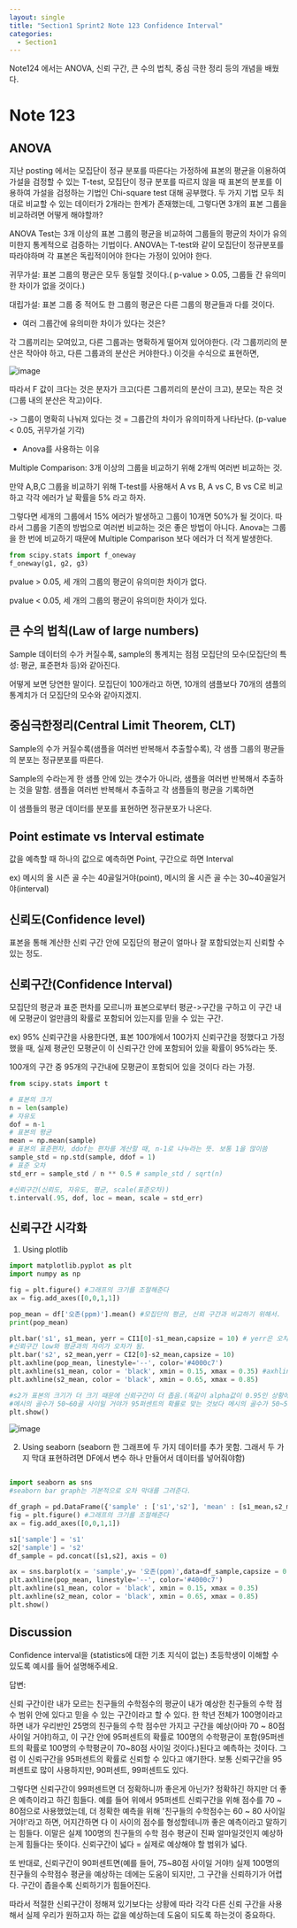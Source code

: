 ```yaml
---
layout: single
title: "Section1 Sprint2 Note 123 Confidence Interval"
categories:
  - Section1
---
```


Note124 에서는 ANOVA, 신뢰 구간, 큰 수의 법칙, 중심 극한 정리 등의 개념을 배웠다.

# Note 123

## ANOVA

지난 posting 에서는 모집단이 정규 분포를 따른다는 가정하에 표본의 평균을 이용하여 가설을 검정할 수 있는 T-test, 
모집단이 정규 분포를 따르지 않을 때 표본의 분포를 이용하여 가설을 검정하는 기법인 Chi-square test 대해 공부했다.
두 가지 기법 모두 최대로 비교할 수 있는 데이터가 2개라는 한계가 존재했는데, 그렇다면 3개의 표본 그룹을 비교하려면 어떻게 해야할까?

ANOVA Test는 3개 이상의 표본 그룹의 평균을 비교하여 그룹들의 평균의 차이가 유의미한지 통계적으로 검증하는 기법이다. ANOVA는 T-test와 같이
모집단이 정규분포를 따라야하며 각 표본은 독립적이어야 한다는 가정이 있어야 한다.

귀무가설: 표본 그룹의 평균은 모두 동일할 것이다.( p-value > 0.05, 그룹들 간 유의미한 차이가 없을 것이다.)

대립가설: 표본 그룹 중 적어도 한 그룹의 평균은 다른 그룹의 평균들과 다를 것이다.

- 여러 그룹간에 유의미한 차이가 있다는 것은?

각 그룹끼리는 모여있고, 다른 그룹과는 명확하게 떨어져 있어야한다. (각 그룹끼리의 분산은 작아야 하고, 다른 그룹과의 분산은 커야한다.)
이것을 수식으로 표현하면,

![image](https://user-images.githubusercontent.com/97672187/151537943-18895462-8d60-498c-add3-1dd6ae180ab6.png)

따라서 F 값이 크다는 것은 분자가 크고(다른 그룹끼리의 분산이 크고), 분모는 작은 것(그룹 내의 분산은 작고)이다.

-> 그룹이 명확히 나눠져 있다는 것 = 그룹간의 차이가 유의미하게 나타난다. (p-value < 0.05, 귀무가설 기각)

* Anova를 사용하는 이유

Multiple Comparison: 3개 이상의 그룹을 비교하기 위해 2개씩 여러번 비교하는 것.

만약 A,B,C 그룹을 비교하기 위해 T-test를 사용해서 A vs B, A vs C, B vs C로 비교하고 각각 에러가 날 확률을 5% 라고 하자.

그렇다면 세개의 그룹에서 15% 에러가 발생하고 그룹이 10개면 50%가 될 것이다. 따라서 그룹을 기존의 방법으로 여러번 비교하는 것은 좋은 방법이 아니다.
Anova는 그룹을 한 번에 비교하기 때문에 Multiple Comparison 보다 에러가 더 적게 발생한다.

```python
from scipy.stats import f_oneway
f_oneway(g1, g2, g3)
```

pvalue > 0.05, 세 개의 그룹의 평균이 유의미한 차이가 없다.

pvalue < 0.05, 세 개의 그룹의 평균이 유의미한 차이가 있다.

## 큰 수의 법칙(Law of large numbers)

Sample 데이터의 수가 커질수록, sample의 통계치는 점점 모집단의 모수(모집단의 특성: 평균, 표준편차 등)와 같아진다.

어떻게 보면 당연한 말이다. 모집단이 100개라고 하면, 10개의 샘플보다 70개의 샘플의 통계치가 더 모집단의 모수와 같아지겠지.

## 중심극한정리(Central Limit Theorem, CLT)

Sample의 수가 커질수록(샘플을 여러번 반복해서 추출할수록), 각 샘플 그룹의 평균들의 분포는 정규분포를 따른다.

Sample의 수라는게 한 샘플 안에 있는 갯수가 아니라, 샘플을 여러번 반복해서 추출하는 것을 말함. 샘플을 여러번 반복해서 추출하고 각 샘플들의 평균을 기록하면

이 샘플들의 평균 데이터를 분포를 표현하면 정규분포가 나온다.

## Point estimate vs Interval estimate

값을 예측할 때 하나의 값으로 예측하면 Point, 구간으로 하면 Interval

ex) 메시의 올 시즌 골 수는 40골일거야(point), 메시의 올 시즌 골 수는 30~40골일거야(interval)

## 신뢰도(Confidence level)

표본을 통해 계산한 신뢰 구간 안에 모집단의 평균이 얼마나 잘 포함되었는지 신뢰할 수 있는 정도.

## 신뢰구간(Confidence Interval)

모집단의 평균과 표준 편차를 모르니까 표본으로부터 평균->구간을 구하고 이 구간 내에 모평균이 얼만큼의 확률로 포함되어 있는지를 믿을 수 있는 구간.

ex) 95% 신뢰구간을 사용한다면, 표본 100개에서 100가지 신뢰구간을 정했다고 가정했을 때, 실제 평균인 모평균이 이 신뢰구간 안에 포함되어 있을 확률이 95%라는 뜻.

100개의 구간 중 95개의 구간내에 모평균이 포함되어 있을 것이다 라는 가정.

```python
from scipy.stats import t

# 표본의 크기
n = len(sample)
# 자유도
dof = n-1
# 표본의 평균
mean = np.mean(sample)
# 표본의 표준편차, ddof는 편차를 계산할 때, n-1로 나누라는 뜻. 보통 1을 많이씀
sample_std = np.std(sample, ddof = 1)
# 표준 오차
std_err = sample_std / n ** 0.5 # sample_std / sqrt(n)

#신뢰구간(신뢰도, 자유도, 평균, scale(표준오차))
t.interval(.95, dof, loc = mean, scale = std_err)
```
## 신뢰구간 시각화

1) Using plotlib

```python
import matplotlib.pyplot as plt
import numpy as np

fig = plt.figure() #그래프의 크기를 조절해준다
ax = fig.add_axes([0,0,1,1])

pop_mean = df['오존(ppm)'].mean() #모집단의 평균, 신뢰 구간과 비교하기 위해서.
print(pop_mean)

plt.bar('s1', s1_mean, yerr = CI1[0]-s1_mean,capsize = 10) # yerr은 오차막대, capsize는 오차막대의 넓이
#신뢰구간 low와 평균과의 차이가 오차가 됨.
plt.bar('s2', s2_mean,yerr = CI2[0]-s2_mean,capsize = 10)
plt.axhline(pop_mean, linestyle='--', color='#4000c7')
plt.axhline(s1_mean, color = 'black', xmin = 0.15, xmax = 0.35) #axhline은 가로선. 막대 끝에 검은색 선을 그리기 위함, 세로선은 axvline
plt.axhline(s2_mean, color = 'black', xmin = 0.65, xmax = 0.85)

#s2가 표본의 크기가 더 크기 때문에 신뢰구간이 더 좁음.(똑같이 alpha값이 0.95인 상황에서는 신뢰구간이 좁을수록 더 정확함)
#메시의 골수가 50~60골 사이일 거야가 95퍼센트의 확률로 맞는 것보다 메시의 골수가 50~55골 사이일 거야가 95퍼센트 확률로 맞는게 더 정확하고 좋은 분석.
plt.show()
```

![image](https://user-images.githubusercontent.com/97672187/151541853-0fb0ce5f-2a18-4dc8-8fc9-69051866e615.png)


2) Using seaborn (seaborn 한 그래프에 두 가지 데이터를 추가 못함. 그래서 두 가지 막대 표현하려면 DF에서 변수 하나 만들어서 데이터를 넣어줘야함)

```python

import seaborn as sns
#seaborn bar graph는 기본적으로 오차 막대를 그려준다.

df_graph = pd.DataFrame({'sample' : ['s1','s2'], 'mean' : [s1_mean,s2_mean]})
fig = plt.figure() #그래프의 크기를 조절해준다
ax = fig.add_axes([0,0,1,1])

s1['sample'] = 's1'
s2['sample'] = 's2'
df_sample = pd.concat([s1,s2], axis = 0)

ax = sns.barplot(x = 'sample',y= '오존(ppm)',data=df_sample,capsize = 0.1)
plt.axhline(pop_mean, linestyle='--', color='#4000c7')
plt.axhline(s1_mean, color = 'black', xmin = 0.15, xmax = 0.35)
plt.axhline(s2_mean, color = 'black', xmin = 0.65, xmax = 0.85)
plt.show()

```



## Discussion

Confidence interval을 (statistics에 대한 기초 지식이 없는) 초등학생이 이해할 수 있도록 예시를 들어 설명해주세요.

답변:

신뢰 구간이란 내가 모르는 친구들의 수학점수의 평균이 내가 예상한 친구들의 수학 점수 범위 안에 있다고 믿을 수 있는 구간이라고 할 수 있다. 한 학년 전체가 100명이라고 하면 내가 우리반인 25명의 친구들의 수학 점수만 가지고 구간을 예상(아마 70 ~ 80점 사이일 거야!)하고, 이 구간 안에 95퍼센트의 확률로 100명의 수학평균이 포함(95퍼센트의 확률로 100명의 수학평균이 70~80점 사이일 것이다.)된다고 예측하는 것이다. 그럼 이 신뢰구간을 95퍼센트의 확률로 신뢰할 수 있다고 얘기한다. 보통 신뢰구간을 95퍼센트로 많이 사용하지만, 90퍼센트, 99퍼센트도 있다.

그렇다면 신뢰구간이 99퍼센트면 더 정확하니까 좋은게 아닌가? 정확하긴 하지만 더 좋은 예측이라고 하긴 힘들다. 예를 들어 위에서 95퍼센트 신뢰구간을 위해 점수를 70 ~ 80점으로 사용했었는데, 더 정확한 예측을 위해 '친구들의 수학점수는 60 ~ 80 사이일 거야!'라고 하면, 어지간하면 다 이 사이의 점수를 형성할테니까 좋은 예측이라고 말하기는 힘들다. 이말은 실제 100명의 친구들의 수학 점수 평균이 진짜 얼마일것인지 예상하는게 힘들다는 뜻이다. 신뢰구간이 넓다 = 실제로 예상해야 할 범위가 넓다.

또 반대로, 신뢰구간이 90퍼센트면(예를 들어, 75~80점 사이일 거야!) 실제 100명의 친구들의 수학점수 평균을 예상하는 데에는 도움이 되지만, 그 구간을 신뢰하기가 어렵다. 구간이 좁을수록 신뢰하기가 힘들어진다.

따라서 적절한 신뢰구간이 정해져 있기보다는 상황에 따라 각각 다른 신뢰 구간을 사용해서 실제 우리가 원하고자 하는 값을 예상하는데 도움이 되도록 하는것이 중요하다.

